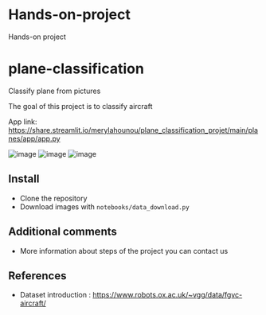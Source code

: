 # Hands-on-project
Hands-on project 

# plane-classification
Classify plane from pictures


The goal of this project is to classify aircraft

App link: https://share.streamlit.io/merylahounou/plane_classification_projet/main/planes/app/app.py

![image](https://user-images.githubusercontent.com/91097262/169013922-aebcc04b-903e-4f38-9bff-cd136ea508d1.png)
![image](https://user-images.githubusercontent.com/91097262/169014070-ab6fc6a1-0a50-4976-8889-d17a093d70b5.png)
![image](https://user-images.githubusercontent.com/91097262/169014183-5919d9ec-9e87-473f-80dd-3a3eec5f96f9.png)



## Install 

* Clone the repository 
* Download images with `notebooks/data_download.py`

## Additional comments 

* More information about steps of the project you can contact us


## References 

* Dataset introduction : https://www.robots.ox.ac.uk/~vgg/data/fgvc-aircraft/
